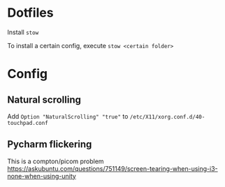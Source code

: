 # Dotfiles

Install `stow`

To install a certain config, execute `stow <certain folder>`


# Config
## Natural scrolling

Add `Option "NaturalScrolling" "true"` to `/etc/X11/xorg.conf.d/40-touchpad.conf`

## Pycharm flickering

This is a compton/picom problem
https://askubuntu.com/questions/751149/screen-tearing-when-using-i3-none-when-using-unity
